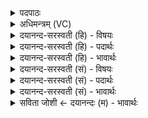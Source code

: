 <details><summary>पदपाठः</summary>

अ॒यम्। स॒हस्र॑म्। ऋषि॑भि॒रित्यृषि॑ऽभिः। सह॑स्कृतः। सहः॑कृत॒ इति॒ सहः॑ऽकृतः। स॒मु॒द्रःऽइ॒वेति॑ समु॒द्रःऽइ॑व। प॒प्र॒थे॒। स॒त्यः। सः। अ॒स्य॒। म॒हि॒मा। गृ॒णे॒। शवः॑। य॒ज्ञेषु॑। वि॒प्र॒राज्य॒ इति॑ विप्र॒ऽराज्ये॑। ८३।
</details>

<details><summary>अधिमन्त्रम् (VC)</summary>

- विश्वेदेवा देवताः
- मेधातिथिर्ऋषिः
- निचृत्सतः पङ्क्तिः
- पञ्चमः
</details>

<details><summary>दयानन्द-सरस्वती (हि) - विषयः</summary>

फिर उसी विषय को अगले मन्त्र में कहा है ॥
</details>

<details><summary>दयानन्द-सरस्वती (हि) - पदार्थः</summary>

पदार्थान्वयभाषाः -  हे मनुष्यो ! जो (अयम्) यह सभापति राजा (ऋषिभिः) वेदार्थवेत्ता राजर्षियों के साथ (सहस्रम्) असंख्य प्रकार के ज्ञान को प्राप्त (सहस्कृतः) बल से संयुक्त (सत्यः) और श्रेष्ठ व्यवहारों वा विद्वानों में उत्तम चतुर है (अस्य) इसका (महिमा) महत्त्व (समुद्रइव) समुद्र वा अन्तरिक्ष के तुल्य (पप्रथे) प्रसिद्ध होता है तो (सः) वह पूर्वोक्त मैं प्रजाजन इस राजा के (यज्ञेषु) संगत राजकार्यों और (विप्रराज्ये) बुद्धिमानों के राज्य में (शवः) बल की (गृणे) स्तुति करता हूँ ॥८३ ॥
</details>

<details><summary>दयानन्द-सरस्वती (हि) - भावार्थः</summary>

भावार्थभाषाः -  जो राजादि राजपुरुष विद्वानों के सङ्ग में प्रीति करनेवाले, साहसी, सत्यगुण-कर्म-स्वभावों से युक्त बुद्धिमान् के राज्य में अधिकार को पाये हुए संगत, न्याय और विनय से युक्त कामों को करें, उनकी आकाश के सदृश कीर्ति विस्तार को प्राप्त होती है ॥८३ ॥
</details>

<details><summary>दयानन्द-सरस्वती (सं) - विषयः</summary>

पुनस्तमेव विषयमाह ॥
</details>

<details><summary>दयानन्द-सरस्वती (सं) - पदार्थः</summary>

पदार्थान्वयभाषाः -  हे मनुष्याः ! यद्ययं सभेशो राजा राजर्षिभिः सह सहस्रमसङ्ख्यं ज्ञानं प्राप्तः सहस्कृतः सत्योऽस्त्यस्य महिमा समुद्र इव पप्रथे, तर्हि स प्रजाजनोऽहमस्य यज्ञेषु विप्रराज्ये च शवो गृणे ॥८३ ॥
</details>

<details><summary>दयानन्द-सरस्वती (सं) - भावार्थः</summary>

भावार्थभाषाः -  ये राजादयो राजजना विद्वत्सङ्गप्रियाः साहसिनः सत्यगुणकर्मस्वभावा मेधाविराज्येऽधिकृताः सङ्गतानि न्यायविनययुक्तानि कर्माणि कुर्युस्तेषामाकाशमिव कीर्तिर्विस्तीर्णा भवति ॥८३ ॥
</details>

<details><summary>सविता जोशी ← दयानन्दः (म) - भावार्थः</summary>

भावार्थभाषाः -  जे राजे व राजपुरुष वगैरे विद्वानांच्या संगतीने प्रेमळ, साहसी बनतात. सत्य गुण कर्म, स्वभावानेयुक्त, न्यायाने व विनयाने बुद्धिमानाच्या राज्यात प्रशंसा पदे प्राप्त करून कार्य करतात त्यांची कीर्ती आकाशाप्रमाणे पसरते.
</details>